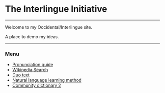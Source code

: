 # The Interlingue Initiative 

---

Welcome to my Occidental/Interlingue site. 

A place to demo my ideas.

---

### Menu

* [Pronunciation guide](/pronunciation)
* [Wikipedia Search](/wikipedia-search)
* [Duo text](/salute-jonathan/)
* [Natural language learning method](/nature-method)
* [Community dictionary 2](/community-dictionary-2)
